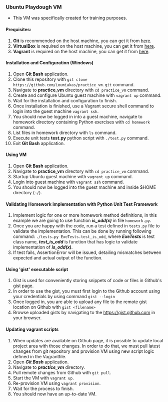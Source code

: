 ### Ubuntu Playdough VM

- This VM was specifically created for training purposes.

#### Prequisites:
1. **Git** is recommended on the host machine, you can get it from
   [here](https://git-scm.com/downloads).
2. **VirtualBox** is required  on the host machine, you can get it from
   [here](https://www.virtualbox.org/wiki/Downloads).
3. **Vagrant** is required  on the host machine, you can get it from
   [here](https://www.vagrantup.com/downloads.html).

#### Installation and Configuration (Windows)
1.  Open **Git Bash** application.
2.  Clone this repository with
    `git clone https://github.com/Loumiakas/practice_vm.git` command.
3.  Navigate to **practice_vm** directory with `cd practice_vm` command.
4.  Create and configure Ubuntu guest machine with `vagrant up` command.
5.  Wait for the installation and configuration to finish.
6.  Once installation is finished, use a Vagrant secure shell command to
    login into the guest machine `vagrant ssh`.
7.  You should now be logged in into a guest machine, navigate to homework
    directory containing Python exercises with `cd homework` command.
8.  List files in homework directory with `ls` command.
9.  Execute unit tests **test.py** python script with `./test.py` command.
10. Exit **Git Bash** application. 


#### Using VM
1. Open **Git Bash** application.
2. Navigate to **practice_vm** directory with `cd practice_vm` command.
3. Startup Ubuntu guest machine with `vagrant up` command.
4. Login into guest machine with `vagrant ssh` command.
5. You should now be logged into the guest machine and inside $HOME directory
   (`~/`).

#### Validating Homework implementation with Python Unit Test Framework
1.  Implement logic for one or more homework method definitions, in this
    example we are going to use function ***is_odd(x)*** in file
    `homework.py`.
2.  Once you are happy with the code, run a test defined in
    `tests.py` file to validate the implementation. This can be done by
    running following command: `./tests.py ExeTests.test_is_odd`, where
    ***ExeTests*** is test class name, ***test_is_odd*** is function that
    has logic to validate implementation of ***is_odd(x)***.
3.  If test fails, AssertionError will be issued, detailing mismatches between
    expected and actual output of the function.

#### Using 'gist' executable script
1.  Gist is used for conveniently storing snippets of code or files in Github's
gist page.
2.  In order to use the gist, you must first login to the Github account using
    your credentials by using command `gist --login`
3.  Once logged in, you are able to upload any file to the remote gist
    location on Github with `gist <filename>`
4.  Browse uploaded gists by navigating to the https://gist.github.com in your
    browser.

#### Updating vagrant scripts
1.  When updates are available on Github page, it is possible to update local
    project area with those changes. In order to do that, we must pull latest
    changes from git repository and provision VM using new script logic
    defined in the Vagrantfile.
2.  Open ***Git Bash*** application.
3.  Navigate to ***practice_vm*** directory.
4.  Pull remote changes from Github with `git pull`.
5.  Start the VM with `vagrant up`.
6.  Re-provision VM using `vagrant provision`.
7.  Wait for the process to finish.
8.  You should now have an up-to-date VM.
